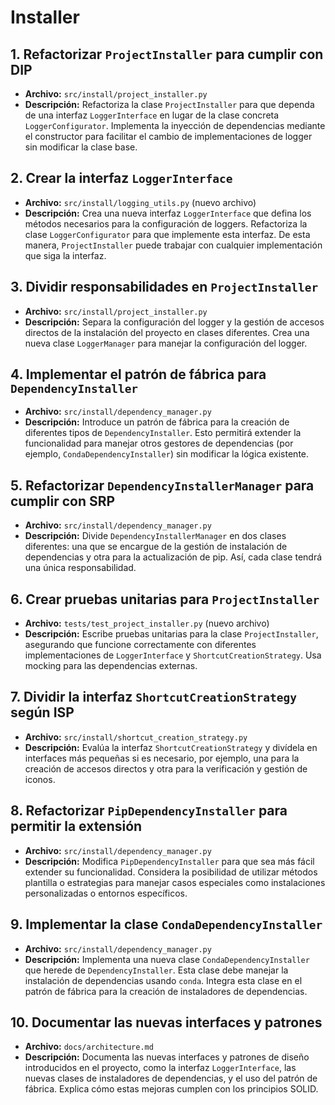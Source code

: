 # Installer

## 1. Refactorizar `ProjectInstaller` para cumplir con DIP
- **Archivo:** `src/install/project_installer.py`
- **Descripción:** Refactoriza la clase `ProjectInstaller` para que dependa de una interfaz `LoggerInterface` en lugar de la clase concreta `LoggerConfigurator`. Implementa la inyección de dependencias mediante el constructor para facilitar el cambio de implementaciones de logger sin modificar la clase base.

## 2. Crear la interfaz `LoggerInterface`
- **Archivo:** `src/install/logging_utils.py` (nuevo archivo)
- **Descripción:** Crea una nueva interfaz `LoggerInterface` que defina los métodos necesarios para la configuración de loggers. Refactoriza la clase `LoggerConfigurator` para que implemente esta interfaz. De esta manera, `ProjectInstaller` puede trabajar con cualquier implementación que siga la interfaz.

## 3. Dividir responsabilidades en `ProjectInstaller`
- **Archivo:** `src/install/project_installer.py`
- **Descripción:** Separa la configuración del logger y la gestión de accesos directos de la instalación del proyecto en clases diferentes. Crea una nueva clase `LoggerManager` para manejar la configuración del logger.

## 4. Implementar el patrón de fábrica para `DependencyInstaller`
- **Archivo:** `src/install/dependency_manager.py`
- **Descripción:** Introduce un patrón de fábrica para la creación de diferentes tipos de `DependencyInstaller`. Esto permitirá extender la funcionalidad para manejar otros gestores de dependencias (por ejemplo, `CondaDependencyInstaller`) sin modificar la lógica existente.

## 5. Refactorizar `DependencyInstallerManager` para cumplir con SRP
- **Archivo:** `src/install/dependency_manager.py`
- **Descripción:** Divide `DependencyInstallerManager` en dos clases diferentes: una que se encargue de la gestión de instalación de dependencias y otra para la actualización de pip. Así, cada clase tendrá una única responsabilidad.

## 6. Crear pruebas unitarias para `ProjectInstaller`
- **Archivo:** `tests/test_project_installer.py` (nuevo archivo)
- **Descripción:** Escribe pruebas unitarias para la clase `ProjectInstaller`, asegurando que funcione correctamente con diferentes implementaciones de `LoggerInterface` y `ShortcutCreationStrategy`. Usa mocking para las dependencias externas.

## 7. Dividir la interfaz `ShortcutCreationStrategy` según ISP
- **Archivo:** `src/install/shortcut_creation_strategy.py`
- **Descripción:** Evalúa la interfaz `ShortcutCreationStrategy` y divídela en interfaces más pequeñas si es necesario, por ejemplo, una para la creación de accesos directos y otra para la verificación y gestión de iconos.

## 8. Refactorizar `PipDependencyInstaller` para permitir la extensión
- **Archivo:** `src/install/dependency_manager.py`
- **Descripción:** Modifica `PipDependencyInstaller` para que sea más fácil extender su funcionalidad. Considera la posibilidad de utilizar métodos plantilla o estrategias para manejar casos especiales como instalaciones personalizadas o entornos específicos.

## 9. Implementar la clase `CondaDependencyInstaller`
- **Archivo:** `src/install/dependency_manager.py`
- **Descripción:** Implementa una nueva clase `CondaDependencyInstaller` que herede de `DependencyInstaller`. Esta clase debe manejar la instalación de dependencias usando `conda`. Integra esta clase en el patrón de fábrica para la creación de instaladores de dependencias.

## 10. Documentar las nuevas interfaces y patrones
- **Archivo:** `docs/architecture.md`
- **Descripción:** Documenta las nuevas interfaces y patrones de diseño introducidos en el proyecto, como la interfaz `LoggerInterface`, las nuevas clases de instaladores de dependencias, y el uso del patrón de fábrica. Explica cómo estas mejoras cumplen con los principios SOLID.
